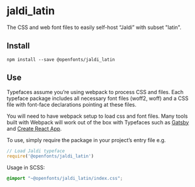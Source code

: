 
# jaldi_latin

The CSS and web font files to easily self-host “Jaldi” with subset "latin".

## Install

`npm install --save @openfonts/jaldi_latin`

## Use

Typefaces assume you’re using webpack to process CSS and files. Each typeface
package includes all necessary font files (woff2, woff) and a CSS file with
font-face declarations pointing at these files.

You will need to have webpack setup to load css and font files. Many tools built
with Webpack will work out of the box with Typefaces such as [Gatsby](https://github.com/gatsbyjs/gatsby)
and [Create React App](https://github.com/facebookincubator/create-react-app).

To use, simply require the package in your project’s entry file e.g.

```javascript
// Load Jaldi typeface
require('@openfonts/jaldi_latin')
```

Usage in SCSS:
```scss
@import "~@openfonts/jaldi_latin/index.css";
```
